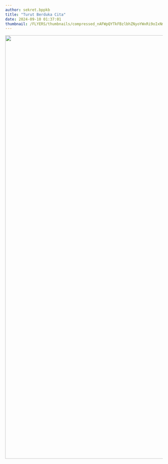 ```yaml
---
author: sekret.bppkb
title: "Turut Berduka Cita"
date: 2024-09-10 01:37:01
thumbnail: /FLYERS/thumbnails/compressed_nAFWpQYTkFBzlbhZNyoYWxRi9oIxNmlz514CgSXl.png
---
```

<p><img src="/images/DUHQA62natv3WZijn81c.png" width="1082" height="1352" alt="" /></p>